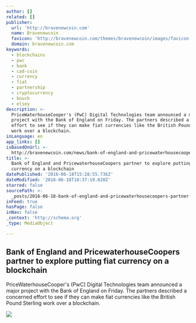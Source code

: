 ```yaml
---
author: []
related: []
publisher:
  url: 'http://bravenewcoin.com'
  name: Bravenewcoin
  favicon: 'http://bravenewcoin.com/themes/bravenewcoin/images/favicon.ico'
  domain: bravenewcoin.com
keywords:
  - blockchains
  - pwc
  - bank
  - cad-coin
  - currency
  - fiat
  - partnership
  - cryptocurrency
  - bouch
  - elsey
description: >-
  PriceWaterhouseCooper's (PwC) Digital Technologies team announced a major
  project with the Bank of England on Friday. The partners described a concerned
  effort to see if they can make fiat currencies like the British Pound Sterling
  work over a blockchain.
inLanguage: en
app_links: []
isBasedOnUrl: >-
  http://bravenewcoin.com/news/bank-of-england-and-pricewaterhousecoopers-partner-to-explore-putting-fiat-currency-on-a-blockchain/
title: >-
  Bank of England and PricewaterhouseCoopers partner to explore putting fiat
  currency on a blockchain
datePublished: '2016-06-18T15:28:55.736Z'
dateModified: '2016-06-18T10:37:19.820Z'
starred: false
sourcePath: >-
  _posts/2016-06-18-bank-of-england-and-pricewaterhousecoopers-partner-to-explor.md
inFeed: true
hasPage: false
inNav: false
_context: 'http://schema.org'
_type: MediaObject

---
```

<article style=""><h1>Bank of England and PricewaterhouseCoopers partner to explore putting fiat currency on a blockchain</h1><p>PriceWaterhouseCooper's (PwC) Digital Technologies team announced a major project with the Bank of England on Friday. The partners described a concerned effort to see if they can make fiat currencies like the British Pound Sterling work over a blockchain.</p><img src="http://bravenewcoin.com/assets/Uploads/_resampled/CroppedImage400400-Two-Pounds.jpg" /></article>